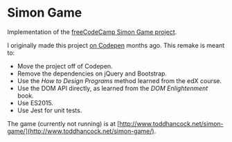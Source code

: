 # Simon Game

Implementation of the [freeCodeCamp Simon Game
project](https://www.freecodecamp.com/challenges/build-a-simon-game).

I originally made this project [on
Codepen](https://codepen.io/thancock20/pen/NxKrWZ) months ago. This remake is
meant to:
* Move the project off of Codepen.
* Remove the dependencies on jQuery and Bootstrap.
* Use the *How to Design Programs* method learned from the edX course.
* Use the DOM API directly, as learned from the *DOM Enlightenment* book.
* Use ES2015.
* Use Jest for unit tests.

The game (currently not running) is at
[http://www.toddhancock.net/simon-game/](http://www.toddhancock.net/simon-game/).
